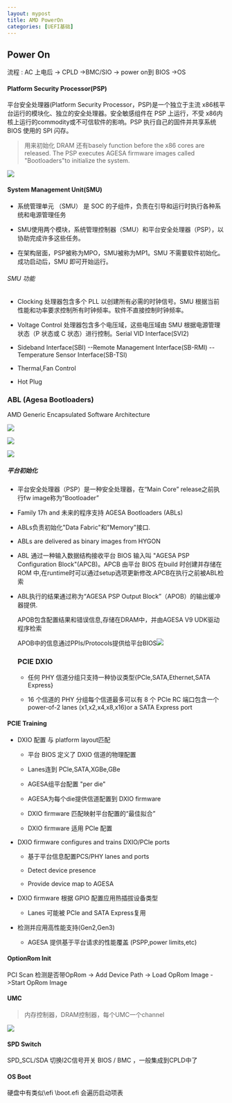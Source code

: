 ```yaml
---
layout: mypost
title: AMD PowerOn
categories: [UEFI基础]
---
```


## Power On

流程 : AC 上电后 -> CPLD ->BMC/SIO -> power on到 BIOS ->OS

#### Platform Security Processor(PSP)

平台安全处理器(Platform Security Processor，PSP)是一个独立于主流 x86核平台运行的模块化、独立的安全处理器。安全敏感组件在 PSP 上运行，不受 x86内核上运行的commodity或不可信软件的影响。PSP 执行自己的固件并共享系统 BIOS 使用的 SPI 闪存。

> 用来初始化 DRAM 还有basely function before the x86 cores are released.
> The PSP executes AGESA firmware images called "Bootloaders"to initialize the system.

![](2022-07-12-09-15-06-image.png)

#### System Management Unit(SMU)

- 系统管理单元 （SMU） 是 SOC 的子组件，负责在引导和运行时执行各种系统和电源管理任务

- SMU使用两个模块，系统管理控制器（SMU）和平台安全处理器（PSP），以协助完成许多这些任务。

- 在架构层面，PSP被称为MPO，SMU被称为MP1。SMU 不需要软件初始化。成功启动后，SMU 即可开始运行。

###### SMU 功能

- Clocking
  处理器包含多个 PLL 以创建所有必需的时钟信号。SMU 根据当前性能和功率要求控制所有时钟频率。软件不直接控制时钟频率。

- Voltage Control
  处理器包含多个电压域，这些电压域由 SMU 根据电源管理状态（P 状态或 C 状态）进行控制。Serial VID Interface(SVI2)

- Sideband Interface(SBI)
  --Remote Management Interface(SB-RMI)
  --Temperature Sensor Interface(SB-TSI)

- Thermal,Fan Control

- Hot Plug

### ABL (Agesa Bootloaders)

AMD Generic Encapsulated Software Architecture

![](2022-07-12-11-40-09-image.png)

![](2022-07-12-11-47-31-image.png)

![](2022-07-12-14-00-26-image.png)

##### 平台初始化

- 平台安全处理器（PSP）是一种安全处理器，在“Main Core” release之前执行fw image称为“Bootloader”

- Family 17h and 未来的程序支持 AGESA Bootloaders (ABLs)

- ABLs负责初始化"Data Fabric"和"Memory"接口.

- ABLs are delivered as binary images from HYGON

- ABL 通过一种输入数据结构接收平台 BIOS 输入叫 "AGESA PSP Configuration Block"(APCB)。APCB 由平台 BIOS 在build 时创建并存储在 ROM 中,在runtime时可以通过setup选项更新修改.APCB在执行之前被ABL检索

- ABL执行的结果通过称为“AGESA PSP Output Block”（APOB）的输出缓冲器提供.
  
  APOB包含配置结果和错误信息,存储在DRAM中，并由AGESA V9 UDK驱动程序检索
  
  APOB中的信息通过PPIs/Protocols提供给平台BIOS![](2022-07-12-14-26-52-image.png)
  
  ### PCIE DXIO
  
  - 任何 PHY 信道分组只支持一种协议类型{PCle,SATA,Ethernet,SATA Express}
  
  - 16 个信道的 PHY 分组每个信道最多可以有 8 个 PCle RC 端口包含一个power-of-2
    lanes (x1,x2,x4,x8,x16)or a SATA Express port

#### PCIE Training

- DXIO 配置 与 platform layout匹配
  
  - 平台 BIOS 定义了 DXIO 信道的物理配置
  
  - Lanes连到 PCle,SATA,XGBe,GBe
  
  - AGESA组平台配置 "per die"
  
  - AGESA为每个die提供信道配置到 DXIO firmware
  
  - DXIO firmware 匹配映射平台配置的“最佳拟合”
  
  - DXIO firmware 适用 PCle 配置

- DXIO firmware configures and trains DXIO/PCle ports
  
  - 基于平台信息配置PCS/PHY lanes and ports 
  
  - Detect device presence
  
  - Provide device map to AGESA

- DXIO firmware 根据 GPIO 配置应用热插拔设备类型
  
  - Lanes 可能被 PCle and SATA Express复用

- 检测并应用高性能支持(Gen2,Gen3)
  
  - AGESA 提供基于平台请求的性能覆盖 (PSPP,power limits,etc)

#### OptionRom Init

PCI Scan 检测是否带OpRom -> Add Device Path -> Load OpRom Image ->Start OpRom Image 

#### UMC

> 内存控制器，DRAM控制器，每个UMC一个channel

![](2022-07-12-15-30-22-image.png)

#### SPD Switch

SPD_SCL/SDA 切换I2C信号开关 BIOS / BMC ，一般集成到CPLD中了

#### OS Boot

硬盘中有类似\efi \boot.efi 会遍历启动项表
